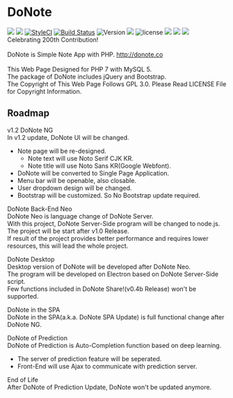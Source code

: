 DoNote
===============
![](https://badgen.net/uptime-robot/response/m783843005-f2b44c21cf6360a6b88ee4bb)
![](https://badgen.net/uptime-robot/month/m783843005-f2b44c21cf6360a6b88ee4bb)
[![StyleCI](https://styleci.io/repos/128193346/shield?branch=dev&style=flat)](https://styleci.io/repos/128193346)
[![Build Status](https://travis-ci.org/startergate/DoNote.svg?branch=dev)](https://travis-ci.org/startergate/DoNote)
![Version](https://img.shields.io/github/release-pre/startergate/DoNote.svg)
![](https://img.shields.io/github/release-date-pre/startergate/DoNote.svg)
![license](https://img.shields.io/github/license/startergate/DoNote.svg)
![](https://img.shields.io/github/repo-size/startergate/DoNote.svg)
![](https://img.shields.io/github/commit-activity/y/startergate/DoNote.svg)
![](https://img.shields.io/github/last-commit/startergate/DoNote.svg)
<br />
Celebrating 200th Contribution!<br />
<br />
DoNote is Simple Note App with PHP. <http://donote.co><br />
<br />
This Web Page Designed for PHP 7 with MySQL 5.
<br />
The package of DoNote includes jQuery and Bootstrap.
<br />
The Copyright of This Web Page Follows GPL 3.0. Please Read LICENSE File for Copyright Information.

Roadmap
---------------
v1.2 DoNote NG<br />
In v1.2 update, DoNote UI will be changed.
* Note page will be re-designed.
  * Note text will use Noto Serif CJK KR.
  * Note title will use Noto Sans KR(Google Webfont).
* DoNote will be converted to Single Page Application.
* Menu bar will be openable, also closable.
* User dropdown design will be changed.
* Bootstrap will be customized. So No Bootstrap update required.

DoNote Back-End Neo<br />
DoNote Neo is language change of DoNote Server.<br />
With this project, DoNote Server-Side program will be changed to node.js.<br />
The project will be start after v1.0 Release.<br />
If result of the project provides better performance and requires lower resources, this will lead the whole project.

DoNote Desktop<br />
Desktop version of DoNote will be developed after DoNote Neo.<br />
The program will be developed on Electron based on DoNote Server-Side script.<br />
Few functions included in DoNote Share!(v0.4b Release) won't be supported.<br />

DoNote in the SPA<br />
DoNote in the SPA(a.k.a. DoNote SPA Update) is full functional change after DoNote NG.<br />

DoNote of Prediction<br />
DoNote of Prediction is Auto-Completion function based on deep learning.<br />
* The server of prediction feature will be seperated.
* Front-End will use Ajax to communicate with prediction server.

End of Life<br />
After DoNote of Prediction Update, DoNote won't be updated anymore.
